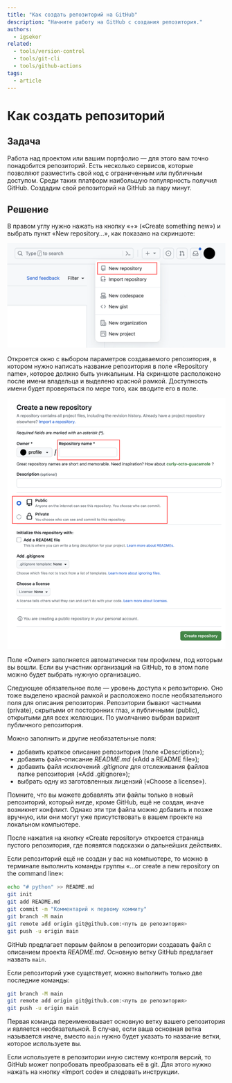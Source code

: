 ```yaml
---
title: "Как создать репозиторий на GitHub"
description: "Начните работу на GitHub с создания репозитория."
authors:
  - igsekor
related:
  - tools/version-control
  - tools/git-cli
  - tools/github-actions
tags:
  - article
---
```


# Как создать репозиторий

## Задача

Работа над проектом или вашим портфолио — для этого вам точно понадобится репозиторий. Есть несколько сервисов, которые позволяют разместить свой код с ограниченным или публичным доступом. Среди таких платформ наибольшую популярность получил GitHub. Создадим свой репозиторий на GitHub за пару минут.

## Решение

В правом углу нужно нажать на кнопку «+» («Create something new») и выбрать пункт «New repository…», как показано на скриншоте:

![Выпадающее меню на GitHub с обведённым красным пунктом «New repository»](images/github-new-repo.png)

Откроется окно с выбором параметров создаваемого репозитория, в котором нужно написать название репозитория в поле «Repository name», которое должно быть уникальным. На скриншоте расположено после имени владельца и выделено красной рамкой. Доступность имени будет проверяться по мере того, как вводите его в поле.

![Настройки нового репозитория с обведёнными красным обязательным полем «Repository name» и чекбоксами «Public» и «Private»](images/github-new-repo-settings.png)

Поле «Owner» заполняется автоматически тем профилем, под которым вы вошли. Если вы участник организаций на GitHub, то в этом поле можно будет выбрать нужную организацию.

Следующее обязательное поле — уровень доступа к репозиторию. Оно тоже выделено красной рамкой и расположено после необязательного поля для описания репозитория. Репозитории бывают частными (private), скрытыми от посторонних глаз, и публичными (public), открытыми для всех желающих. По умолчанию выбран вариант публичного репозитория.

Можно заполнить и другие необязательные поля:

- добавить краткое описание репозитория (поле «Description»);
- добавить файл-описание _README.md_ («Add a README file»);
- добавить файл исключений _.gitignore_ для отслеживания файлов папке репозитория («Add .gitignore»);
- выбрать одну из заготовленных лицензий («Choose a license»).

Помните, что вы можете добавлять эти файлы только в новый репозиторий, который нигде, кроме GitHub, ещё не создан, иначе возникнет конфликт. Однако эти три файла можно добавить и позже вручную, или они могут уже присутствовать в вашем проекте на локальном компьютере.

После нажатия на кнопку «Create repository» откроется страница пустого репозитория, где появятся подсказки о дальнейших действиях.

Если репозиторий ещё не создан у вас на компьютере, то можно в терминале выполнить команды группы «…or create a new repository on the command line»:

```bash
echo "# python" >> README.md
git init
git add README.md
git commit -m "Комментарий к первому коммиту"
git branch -M main
git remote add origin git@github.com:<путь до репозитория>
git push -u origin main
```

GitHub предлагает первым файлом в репозитории создавать файл с описанием проекта _README.md_. Основную ветку GitHub предлагает назвать `main`.

Если репозиторий уже существует, можно выполнить только две последние команды:

```bash
git branch -M main
git remote add origin git@github.com:<путь до репозитория>
git push -u origin main
```

Первая команда переименовывает основную ветку вашего репозитория и является необязательной. В случае, если ваша основная ветка называется иначе, вместо `main` нужно будет указать то название ветки, которое используете вы.

Если используете в репозитории иную систему контроля версий, то GitHub может попробовать преобразовать её в git. Для этого нужно нажать на кнопку «Import code» и следовать инструкции.
